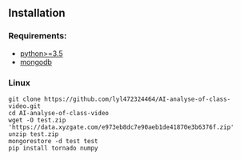 ## Installation
### Requirements:
- [python>=3.5](https://www.python.org/downloads/)
- [mongodb](https://www.mongodb.com/download-center/community)
### Linux
```
git clone https://github.com/lyl472324464/AI-analyse-of-class-video.git
cd AI-analyse-of-class-video
wget -O test.zip 'https://data.xyzgate.com/e973eb8dc7e90aeb1de41870e3b6376f.zip'
unzip test.zip
mongorestore -d test test
pip install tornado numpy
```
